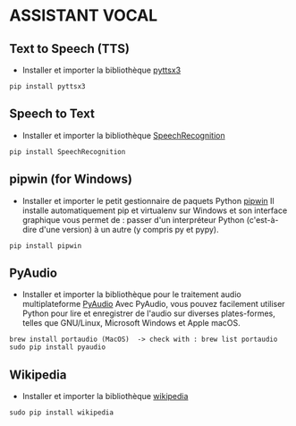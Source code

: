 # ASSISTANT VOCAL 

## Text to Speech (TTS)

- Installer et importer la bibliothèque [pyttsx3](https://pypi.org/project/pyttsx3/)

```
pip install pyttsx3
```

## Speech to Text

- Installer et importer la bibliothèque [SpeechRecognition](https://pypi.org/project/SpeechRecognition/)

```
pip install SpeechRecognition
```

## pipwin (for Windows)

- Installer et importer le petit gestionnaire de paquets Python [pipwin](https://pypi.org/project/pipwin/)
Il installe automatiquement pip et virtualenv sur Windows et son interface graphique vous permet de : 
passer d'un interpréteur Python (c'est-à-dire d'une version) à un autre (y compris py et pypy).

```
pip install pipwin
```

## PyAudio

- Installer et importer la bibliothèque pour le traitement audio multiplateforme [PyAudio](https://pypi.org/project/PyAudio/)
Avec PyAudio, vous pouvez facilement utiliser Python pour lire et enregistrer de l'audio sur diverses plates-formes, telles que GNU/Linux, Microsoft Windows et Apple macOS.

```
brew install portaudio (MacOS)  -> check with : brew list portaudio
sudo pip install pyaudio
```


## Wikipedia

- Installer et importer la bibliothèque [wikipedia](https://pypi.org/project/wikipedia/)

```
sudo pip install wikipedia
```
